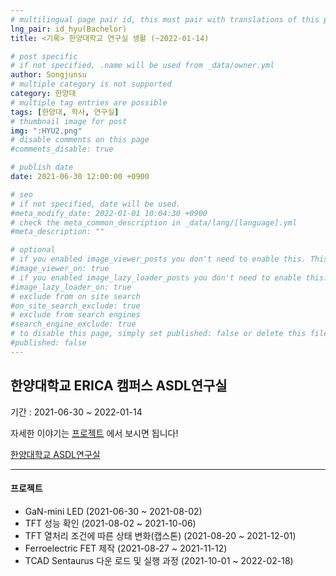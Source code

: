 ```yaml
---
# multilingual page pair id, this must pair with translations of this page. (This name must be unique)
lng_pair: id_hyu(Bachelor)
title: <기록> 한양대학교 연구실 생활 (~2022-01-14)

# post specific
# if not specified, .name will be used from _data/owner.yml
author: Songjunsu
# multiple category is not supported
category: 한양대
# multiple tag entries are possible
tags: [한양대, 학사, 연구실]
# thumbnail image for post
img: ":HYU2.png"
# disable comments on this page
#comments_disable: true

# publish date
date: 2021-06-30 12:00:00 +0900

# seo
# if not specified, date will be used.
#meta_modify_date: 2022-01-01 10:04:30 +0900
# check the meta_common_description in _data/lang/[language].yml
#meta_description: ""

# optional
# if you enabled image_viewer_posts you don't need to enable this. This is only if image_viewer_posts = false
#image_viewer_on: true
# if you enabled image_lazy_loader_posts you don't need to enable this. This is only if image_lazy_loader_posts = false
#image_lazy_loader_on: true
# exclude from on site search
#on_site_search_exclude: true
# exclude from search engines
#search_engine_exclude: true
# to disable this page, simply set published: false or delete this file
#published: false
---
```

<!-- outline-start -->
## 한양대학교 ERICA 캠퍼스 ASDL연구실

기간 : 2021-06-30 ~ 2022-01-14

자세한 이야기는 [프로젝트](https://junsusong98.github.io/ko/tabs/projects.html#id_Lab) 에서 보시면 됩니다!

[한양대학교 ASDL연구실](https://yh2424.github.io/)

***

#### 프로젝트
- GaN-mini LED (2021-06-30 ~ 2021-08-02)
- TFT 성능 확인 (2021-08-02 ~ 2021-10-06)
- TFT 열처리 조건에 따른 상태 변화(캡스톤) (2021-08-20 ~ 2021-12-01)
- Ferroelectric FET 제작 (2021-08-27 ~ 2021-11-12)
- TCAD Sentaurus 다운 로드 및 실행 과정 (2021-10-01 ~ 2022-02-18)


